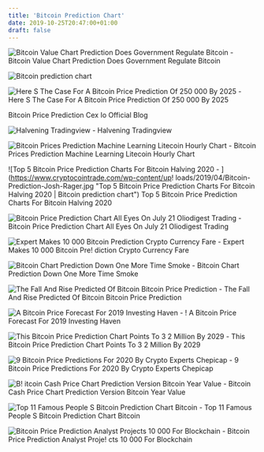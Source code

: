 ```yaml
---
title: 'Bitcoin Prediction Chart'
date: 2019-10-25T20:47:00+01:00
draft: false
---
```


![Bitcoin Value Chart Prediction Does Government Regulate Bitcoin - ](https://icodog.io/wp-content/uploads/2019/03/BTC-halving.png "Bitcoin Value Chart Prediction Does Government Regulate Bitcoin | Bitcoin prediction chart") Bitcoin Value Chart Prediction Does Government Regulate Bitcoin

![Bitcoin prediction chart](https://themoneymongers.com/wp-content/uploads/2018/12/Bitcoin-Price-333k.jpg "Bitcoin prediction chart") 

![Here S The Case For A Bitcoin Price Prediction Of 250 000 By 2025 - ](https://moneymorning.com/wp-content/blogs.dir/1/files/2019/02/Bitcoin-price-prediction.jpg "Here S The Case For A Bitcoin Price Prediction Of 250 000 By 2025 | Bitcoin prediction chart") Here S The Case For A Bitcoin Price Prediction Of 250 000 By 2025

Bitcoin Price Prediction Cex Io Official Blog

![Halvening Tradingview - ](https://s3.tradingview.com/t/t670s8TK_mid.png "Halvening Tradingview | Bitcoin prediction chart") Halvening Tradingview

![Bitcoin Prices Prediction Machine Learning Litecoin Hourly Chart - ](https://walletinvestor.com/static/frontend/forecast-graph/litecoin-forecast-short.png?v\u003d1523741556 "Bitcoin Prices Prediction Machine Learning Litecoin Hourly Chart | Bitcoin prediction chart") Bitcoin Prices Prediction Machine Learning Litecoin Hourly Chart

![Top 5 Bitcoin Price Prediction Charts For Bitcoin Halving 2020 - ](https://www.cryptocointrade.com/wp-content/up!   loads/2019/04/Bitcoin-Prediction-Josh-Rager.jpg "Top 5 Bitcoin Price Prediction Charts For Bitcoin Halving 2020 | Bitcoin prediction chart") Top 5 Bitcoin Price Prediction Charts For Bitcoin Halving 2020

![Bitcoin Price Prediction Chart All Eyes On July 21 Oliodigest Trading - ](https://oliodigest.com/posts-images/2019-07-15-monthly.png "Bitcoin Price Prediction Chart All Eyes On July 21 Oliodigest Trading | Bitcoin prediction chart") Bitcoin Price Prediction Chart All Eyes On July 21 Oliodigest Trading

![Expert Makes 10 000 Bitcoin Prediction Crypto Currency Fare - ](https://d3azc5mxg3ed2k.cloudfront.net/wp-content/uploads/2017/10/27201626/171025-chart01-vsf907.png "Expert Makes 10 000 Bitcoin Prediction Crypto Currency Fare | Bitcoin prediction chart") Expert Makes 10 000 Bitcoin Pre! diction Crypto Currency Fare

![Bitcoin Chart Prediction Down One More Time Smoke - ](https://smoke.io/imageupload_data/90cf227e8c87da3c4e7934dcb7a05d025077963c "Bitcoin Chart Prediction Down One More Time Smoke | Bitcoin prediction chart") Bitcoin Chart Prediction Down One More Time Smoke

![The Fall And Rise Predicted Of Bitcoin Bitcoin Price Prediction - ](https://steemitimages.com/DQmQA4GqvVi21RLyx5qP3zQ228ynSq1Hf7mRZ6ENm66wSJu/image.png "The Fall And Rise Predicted Of Bitcoin Bitcoin Price Prediction | Bitcoin prediction chart") The Fall And Rise Predicted Of Bitcoin Bitcoin Price Prediction

![A Bitcoin Price Forecast For 2019 Investing Haven - !   ](https://investinghaven.com/crypto-blockchain/bitcoin-historical-price-chart/attachment/bitcoin_historical_price_chart/ "A Bitcoin Price Forecast For 2019 Investing Haven | Bitcoin pr!   ediction chart") A Bitcoin Price Forecast For 2019 Investing Haven

![This Bitcoin Price Prediction Chart Points To 3 2 Million By 2029 - ](https://moneymorning.com/wp-content/blogs.dir/1/files/2019/07/Bitcoin-Price-Prediction-Chart.png "This Bitcoin Price Prediction Chart Points To 3 2 Million By 2029 | Bitcoin prediction chart") This Bitcoin Price Prediction Chart Points To 3 2 Million By 2029

![9 Bitcoin Price Predictions For 2020 By Crypto Experts Chepicap - ](https://i.gyazo.com/c444d09b341b859dd1b521e6ebf9a222.png "9 Bitcoin Price Predictions For 2020 By Crypto Experts Chepicap | Bitcoin prediction chart") 9 Bitcoin Price Predictions For 2020 By Crypto Experts Chepicap

![B!   itcoin Cash Price Chart Prediction Version Bitcoin Year Value - ](https://steemitimages.com/DQmaHcgdDaFB3BrfBkh7fwkTzQ1DnoMQYafHRRvhpdpoCi1/bitcoin.png "Bitcoin Cash Price Chart Prediction Version Bitcoin Year Value | Bitcoin prediction chart") Bitcoin Cash Price Chart Prediction Version Bitcoin Year Value

![Top 11 Famous People S Bitcoin Prediction Chart Bitcoin - ](https://i.redd.it/xn1axg1bdiw11.jpg "Top 11 Famous People S Bitcoin Prediction Chart Bitcoin | Bitcoin prediction chart") Top 11 Famous People S Bitcoin Prediction Chart Bitcoin

![Bitcoin Price Prediction Analyst Projects 10 000 For Blockchain - ](https://fsmedia.imgix.net/dc/5f/46/df/687b/459b/9417/a6ea09027b39/bitcoin-seven-day-price-performance-via-coinmarketcap.png?auto=format%2Ccompress&dpr=2&w=650 "Bitcoin Price Prediction Analyst Projects 10 000 For Blockchain | Bitcoin prediction chart") Bitcoin Price Prediction Analyst Proje! cts 10 000 For Blockchain